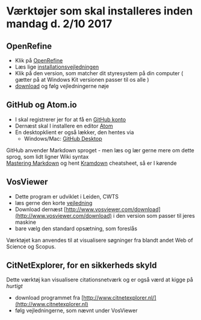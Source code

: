 # Værktøjer som skal installeres inden mandag d. 2/10 2017

## OpenRefine 

- Klik på [OpenRefine](http://openrefine.org/download.html)
- Læs lige [installationsvejledningen](https://github.com/OpenRefine/OpenRefine/wiki/Installation-Instructions) 
- Klik på den version, som matcher dit styresystem på din computer ( gætter på at Windows Kit versionen passer til os alle )
- [download](https://github.com/OpenRefine/OpenRefine/releases/download/2.7/openrefine-win-2.7.zip) og følg vejledningerne nøje

## GitHub og Atom.io

- I skal registrerer jer for at få en [GitHub konto](https://github.com)
- Dernæst skal I installere en editor [Atom](https://atom.io/)
- En desktopklient er også lækker, den hentes via 
  - Windows/Mac: [GitHub Desktop](https://desktop.github.com/)
  
GitHub anvender Markdown sproget - men læs og lær gerne mere om dette sprog, som lidt ligner Wiki syntax  
[Mastering Markdown](https://guides.github.com/features/mastering-markdown/) og hent [Kramdown](https://kramdown.gettalong.org/quickref.html) cheatsheet, så er I kørende 
 
 ## VosViewer
 
 - Dette program er udviklet i Leiden, CWTS
 - læs gerne den korte [vejledning](http://www.vosviewer.com/download#Instructions)
 - Download dernæst [http://www.vosviewer.com/download](http://www.vosviewer.com/download) i den version som passer til jeres maskine
 - bare vælg den standard opsætning, som foreslås
 
 Værktøjet kan anvendes til at visualisere søgninger fra blandt andet Web of Science og Scopus. 
 
 ## CitNetExplorer, for en sikkerheds skyld  
 
Dette værktøj kan visualisere citationsnetværk og er også værd at kigge på _hurtigt_

- download programmet fra [http://www.citnetexplorer.nl/](http://www.citnetexplorer.nl)
- følg vejledningerne, som nævnt under VosViewer 

